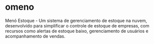 # omeno
Menó Estoque - Um sistema de gerenciamento de estoque na nuvem, desenvolvido para simplificar o controle de estoque de empresas, com recursos como alertas de estoque baixo, gerenciamento de usuários e acompanhamento de vendas.
